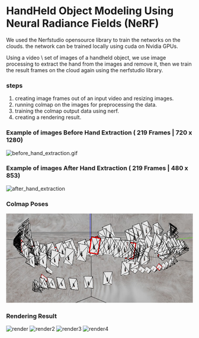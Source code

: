 # HandHeld Object Modeling Using Neural Radiance Fields (NeRF)
We used the Nerfstudio opensource library to train the networks on the clouds.
the network can be trained locally using cuda on Nvidia GPUs.

Using a video \ set of images of a handheld object, we use image processing to extract the hand from the images and remove it, then we train the result frames on the cloud again using the nerfstudio library.
### steps
1. creating image frames out of an input video and resizing images.
2. running colmap on the images for preprocessing the data.
3. training the colmap output data using nerf.
4. creating a rendering result.

### Example of images Before Hand Extraction ( 219 Frames | 720 x 1280)
![before_hand_extraction.gif](data/before_hand_extraction.gif)

### Example of images After Hand Extraction ( 219 Frames | 480 x 853)
![after_hand_extraction](data/after_hand_extraction.gif)

### Colmap Poses
![colmap_poses](data/colmap_poses.png)

### Rendering Result
![render](renderResults/render.gif)
![render2](renderResults/render2.gif)
![render3](renderResults/render3.gif)
![render4](renderResults/render4.gif)
